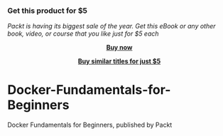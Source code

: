 
### Get this product for $5

<i>Packt is having its biggest sale of the year. Get this eBook or any other book, video, or course that you like just for $5 each</i>


<b><p align='center'>[Buy now](https://packt.link/9781803237428)</p></b>


<b><p align='center'>[Buy similar titles for just $5](https://subscription.packtpub.com/search)</p></b>


# Docker-Fundamentals-for-Beginners
Docker Fundamentals for Beginners, published by Packt

